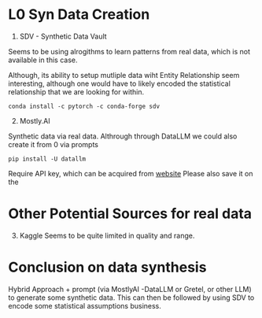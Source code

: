 # L0 Syn Data Creation
1. SDV - Synthetic Data Vault

Seems to be using alrogithms to learn patterns from real data, which is not available in this case.

Although, its ability to setup mutliple data wiht Entity Relationship seem interesting, although one would have to likely encoded the statistical relationship that we are looking for within.

`conda install -c pytorch -c conda-forge sdv`

2. Mostly.AI

Synthetic data via real data. Althrough through DataLLM we could also create it from 0 via prompts

`pip install -U datallm`

Require API key, which can be acquired from [website](https://data.mostly.ai/docs/routes#authentication)
Please also save it on the 

# Other Potential Sources for real data
3. Kaggle
Seems to be quite limited in quality and range.



# Conclusion on data synthesis
Hybrid Approach + prompt (via MostlyAI -DataLLM or Gretel, or other LLM) to generate some synthetic data. This can then be followed by using SDV to encode some statistical assumptions business.
